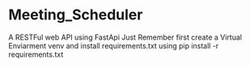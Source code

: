 # Meeting_Scheduler
A RESTFul web API using FastApi
Just Remember first create a Virtual Enviarment venv and install requirements.txt using pip install -r requirements.txt

